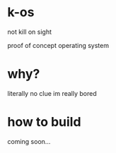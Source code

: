 # k-os
not kill on sight

proof of concept operating system

# why?

literally no clue im really bored

# how to build

coming soon...
